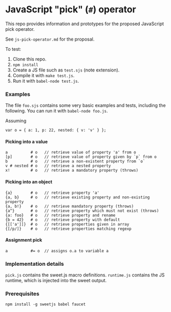 # JavaScript "pick" (`#`) operator

This repo provides information and prototypes for the proposed JavaScript pick operator.

See `js-pick-operator.md` for the proposal.

To test:

1. Clone this repo.
1. `npm install`
2. Create a JS file such as `test.sjs` (note extension).
3. Compile it with `make test.js`.
4. Run it with `babel-node test.js`.

### Examples

The file `foo.sjs` contains some very basic examples and tests, including the following.
You can run it with `babel-node foo.js`.

Assuming

    var o = { a: 1, p: 22, nested: { v: 'v' } };

#### Picking into a value

    a          # o   // retrieve value of property 'a' from o
    [p]        # o   // retrieve value of property given by `p` from o
    b          # o   // retrieve a non-existent property from `o`
    v # nested # o   // retrieve a nested property
    x!         # o   // retrieve a mandatory property (throws)

#### Picking into an object

    {a}        # o   // retrieve property 'a'
    {a, b}     # o   // retrieve existing property and non-existing property
    {a, b!}    # o   // retrieve mandatory property (throws)
    {a^}       # o   // retrieve property which must not exist (throws)
    {a: foo}   # o   // retrieve property and rename
    {b = 42}   # o   // retrieve property with default
    {[['a']]}  # o   // retrieve properties given in array
    {[/p/]}    # o   // retrieve properties matching regexp

#### Assignment pick

    a          #= o  // assigns o.a to variable a

### Implementation details

`pick.js` contains the sweet.js macro definitions.
`runtime.js` contains the JS runtime, which is injected into the sweet output.

### Prerequisites

    npm install -g sweetjs babel faucet
